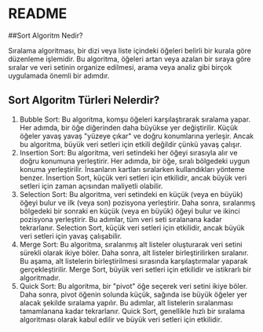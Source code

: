# README

##Sort Algoritm Nedir?

Sıralama algoritması, bir dizi veya liste içindeki öğeleri belirli bir  kurala göre düzenleme işlemidir. Bu algoritma, öğeleri artan veya azalan bir sıraya göre sıralar ve veri setinin organize edilmesi, arama veya  analiz gibi birçok uygulamada önemli bir adımdır.

## Sort Algoritm Türleri Nelerdir?

1. Bubble Sort: Bu algoritma, komşu öğeleri karşılaştırarak sıralama yapar. Her adımda, bir öğe diğerinden daha büyükse yer değiştirilir. Küçük öğeler yavaş yavaş "yüzeye çıkar" ve doğru konumlarına yerleşir. Ancak bu algoritma, büyük veri setleri için etkili değildir çünkü yavaş çalışır.
2. Insertion Sort: Bu algoritma, veri setindeki her öğeyi sırasıyla alır ve doğru konumuna yerleştirir. Her adımda, bir öğe, sıralı bölgedeki uygun konuma yerleştirilir. İnsanların kartları sıralarken kullandıkları yönteme benzer. İnsertion Sort, küçük veri setleri için etkilidir, ancak büyük veri setleri için zaman açısından maliyetli olabilir.
3. Selection Sort: Bu algoritma, veri setindeki en küçük (veya en büyük) öğeyi bulur ve ilk (veya son) pozisyona yerleştirir. Daha sonra, sıralanmış bölgedeki bir sonraki en küçük (veya en büyük) öğeyi bulur ve ikinci pozisyona yerleştirir. Bu adımlar, tüm veri seti sıralanana kadar tekrarlanır. Selection Sort, küçük veri setleri için etkilidir, ancak büyük veri setleri için yavaş çalışabilir.
4. Merge Sort: Bu algoritma, sıralanmış alt listeler oluşturarak veri setini sürekli olarak ikiye böler. Daha sonra, alt listeler birleştirilirken sıralanır. Bu aşama, alt listelerin birleştirilmesi sırasında karşılaştırmalar yaparak gerçekleştirilir. Merge Sort, büyük veri setleri için etkilidir ve istikrarlı bir algoritmadır.
5. Quick Sort: Bu algoritma, bir "pivot" öğe seçerek veri setini ikiye böler. Daha sonra, pivot öğenin solunda küçük, sağında ise büyük öğeler yer alacak şekilde sıralama yapılır. Bu adımlar, alt listelerin sıralanması tamamlanana kadar tekrarlanır. Quick Sort, genellikle hızlı bir sıralama algoritması olarak kabul edilir ve büyük veri setleri için etkilidir.


